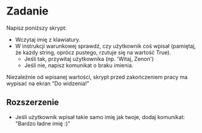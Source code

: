# Zadanie
Napisz poniższy skrypt:
- Wczytaj imię z klawiatury.
- W instrukcji warunkowej sprawdź, czy użytkownik coś wpisał (pamiętaj, że każdy string, oprócz pustego, rzutuje się na wartość True).
    - Jeśli tak, przywitaj użytkownika (np. 'Witaj, Zenon')
    - Jeśli nie, napisz komunikat o braku imienia.

Niezależnie od wpisanej wartości, skrypt przed zakończeniem pracy ma wypisać na ekran "Do widzenia!"

## Rozszerzenie
- Jeśli użytkownik wpisał takie samo imię jak twoje, dodaj komunikat: "Bardzo ładne imię :)"
